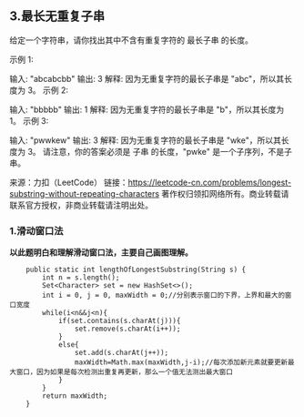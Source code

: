 ## 3.最长无重复子串

给定一个字符串，请你找出其中不含有重复字符的 最长子串 的长度。

示例 1:

输入: "abcabcbb"
输出: 3 
解释: 因为无重复字符的最长子串是 "abc"，所以其长度为 3。
示例 2:

输入: "bbbbb"
输出: 1
解释: 因为无重复字符的最长子串是 "b"，所以其长度为 1。
示例 3:

输入: "pwwkew"
输出: 3
解释: 因为无重复字符的最长子串是 "wke"，所以其长度为 3。
     请注意，你的答案必须是 子串 的长度，"pwke" 是一个子序列，不是子串。

来源：力扣（LeetCode）
链接：https://leetcode-cn.com/problems/longest-substring-without-repeating-characters
著作权归领扣网络所有。商业转载请联系官方授权，非商业转载请注明出处。

### 1.滑动窗口法

**以此题明白和理解滑动窗口法，主要自己画图理解。**

```
    public static int lengthOfLongestSubstring(String s) {
        int n = s.length();
        Set<Character> set = new HashSet<>();
        int i = 0, j = 0, maxWidth = 0;//分别表示窗口的下界，上界和最大的窗口宽度
        while(i<n&&j<n){
            if(set.contains(s.charAt(j))){
                set.remove(s.charAt(i++));
            }
            else{
                set.add(s.charAt(j++));
                maxWidth=Math.max(maxWidth,j-i);//每次添加新元素就要更新最大窗口，因为如果是每次检测出重复再更新，那么一个值无法测出最大窗口
            }
        }
        return maxWidth;
    }
```

